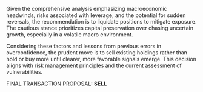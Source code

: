 Given the comprehensive analysis emphasizing macroeconomic headwinds, risks associated with leverage, and the potential for sudden reversals, the recommendation is to liquidate positions to mitigate exposure. The cautious stance prioritizes capital preservation over chasing uncertain growth, especially in a volatile macro environment.

Considering these factors and lessons from previous errors in overconfidence, the prudent move is to sell existing holdings rather than hold or buy more until clearer, more favorable signals emerge. This decision aligns with risk management principles and the current assessment of vulnerabilities.

FINAL TRANSACTION PROPOSAL: **SELL**